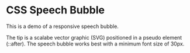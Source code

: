 # CSS Speech Bubble

This is a demo of a responsive speech bubble.

The tip is a scalabe vector graphic (SVG) positioned in a pseudo element (::after).
The speech bubble works best with a minimum font size of 30px.
